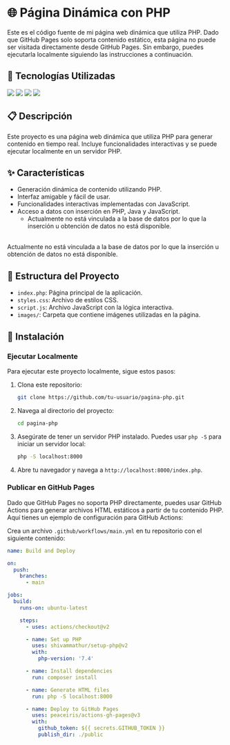 # 🌐 Página Dinámica con PHP

Este es el código fuente de mi página web dinámica que utiliza PHP. Dado que GitHub Pages solo soporta contenido estático, esta página no puede ser visitada directamente desde GitHub Pages. Sin embargo, puedes ejecutarla localmente siguiendo las instrucciones a continuación.

## 🌟 Tecnologías Utilizadas

<img src="https://img.shields.io/badge/PHP-777BB4?style=for-the-badge&logo=php&logoColor=white">
<img src="https://img.shields.io/badge/HTML5-E34F26?style=for-the-badge&logo=html5&logoColor=white">
<img src="https://img.shields.io/badge/CSS3-1572B6?style=for-the-badge&logo=css3&logoColor=white">
<img src="https://img.shields.io/badge/JavaScript-F7DF1E?style=for-the-badge&logo=javascript&logoColor=black">

## 📋 Descripción

Este proyecto es una página web dinámica que utiliza PHP para generar contenido en tiempo real. Incluye funcionalidades interactivas y se puede ejecutar localmente en un servidor PHP.

## ✨ Características

- Generación dinámica de contenido utilizando PHP.
- Interfaz amigable y fácil de usar.
- Funcionalidades interactivas implementadas con JavaScript.
- Acceso a datos con inserción en PHP, Java y JavaScript.
  - Actualmente no está vinculada a la base de datos por lo que la inserción u obtención de datos no está disponible.

<br>
Actualmente no está vinculada a la base de datos por lo que la inserción u obtención de datos no está disponible.

## 📁 Estructura del Proyecto

- `index.php`: Página principal de la aplicación.
- `styles.css`: Archivo de estilos CSS.
- `script.js`: Archivo JavaScript con la lógica interactiva.
- `images/`: Carpeta que contiene imágenes utilizadas en la página.

## 🚀 Instalación

### Ejecutar Localmente

Para ejecutar este proyecto localmente, sigue estos pasos:

1. Clona este repositorio:
    ```sh
    git clone https://github.com/tu-usuario/pagina-php.git
    ```
2. Navega al directorio del proyecto:
    ```sh
    cd pagina-php
    ```
3. Asegúrate de tener un servidor PHP instalado. Puedes usar `php -S` para iniciar un servidor local:
    ```sh
    php -S localhost:8000
    ```
4. Abre tu navegador y navega a `http://localhost:8000/index.php`.

### Publicar en GitHub Pages

Dado que GitHub Pages no soporta PHP directamente, puedes usar GitHub Actions para generar archivos HTML estáticos a partir de tu contenido PHP. Aquí tienes un ejemplo de configuración para GitHub Actions:

Crea un archivo `.github/workflows/main.yml` en tu repositorio con el siguiente contenido:

```yaml
name: Build and Deploy

on:
  push:
    branches:
      - main

jobs:
  build:
    runs-on: ubuntu-latest

    steps:
      - uses: actions/checkout@v2

      - name: Set up PHP
        uses: shivammathur/setup-php@v2
        with:
          php-version: '7.4'

      - name: Install dependencies
        run: composer install

      - name: Generate HTML files
        run: php -S localhost:8000

      - name: Deploy to GitHub Pages
        uses: peaceiris/actions-gh-pages@v3
        with:
          github_token: ${{ secrets.GITHUB_TOKEN }}
          publish_dir: ./public
